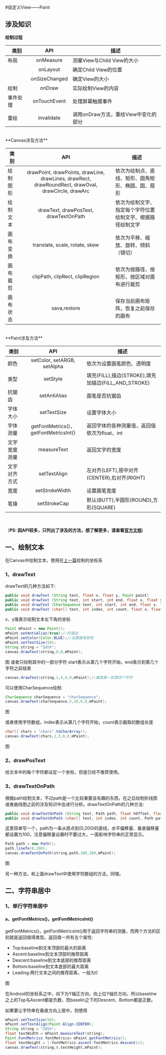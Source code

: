 #自定义View——Paint<br>

## 涉及知识<br>
**绘制过程**<br>

| 类别        | API           |描述  |
| ------------- |:-------------:|-----|
| 布局     | onMeasure  |  测量View与Child View的大小 |
|         | onLayout  |   确定Child View的位置|
|         | onSizeChanged  |   确定View的大小|
| 绘制     | onDraw  |   实际绘制View的内容|
| 事件处理     | onTouchEvent  |   处理屏幕触摸事件|
| 重绘     | invalidate  |   调用onDraw方法，重绘View中变化的部分|
<br>
**Canvas涉及方法**</br>

| 类别        | API           | 描述   |  
| ------------- |:-------------:| -----   |  
| 绘制图形      | drawPoint, drawPoints, drawLine, drawLines, drawRect, drawRoundRect, drawOval, drawCircle, drawArc | 依次为绘制点、直线、矩形、圆角矩形、椭圆、圆、扇形 |
| 绘制文本      | drawText, drawPosText, drawTextOnPath |    依次为绘制文字、指定每个字符位置绘制文字、根据路径绘制文字|
| 画布变换      | translate, scale, rotate, skew |   依次为平移、缩放、旋转、倾斜（错切） |
| 画布裁剪      | clipPath, clipRect, clipRegion |   依次为按路径、按矩形、按区域对画布进行裁剪 |
| 画布状态      | sava,restore |   保存当前画布矩阵，恢复之前保存的画布 |
</br>
**Paint涉及方法**</br>

| 类别        | API           | 描述  |
| ------------- |:-------------:| -----   | 
| 颜色      | setColor, setARGB, setAlpha | 依次为设置画笔颜色、透明度 |
| 类型      | setStyle |   填充(FILL),描边(STROKE),填充加描边(FILL_AND_STROKE) |
| 抗锯齿      | setAntiAlias |   画笔是否抗锯齿 |
| 字体大小      | setTextSize |   设置字体大小 |
| 字体测量      | getFontMetrics()，getFontMetricsInt() |   返回字体的各种测量值，返回值依次为float、int |
| 文字宽度测量      | measureText |   返回文字的宽度 |
| 文字对齐方式      | setTextAlign |   左对齐(LEFT),居中对齐(CENTER),右对齐(RIGHT) |
| 宽度      | setStrokeWidth |   设置画笔宽度 |
| 笔锋      | setStrokeCap |   默认(BUTT),半圆形(ROUND),方形(SQUARE) |
<br>

（**PS: 因API较多，只列出了涉及的方法，想了解更多，请查看[官方文档](http://developer.android.com/reference/packages.html)**)<br>

## 一、绘制文本

在Canvas中绘制文本，使用在[上一篇](http://www.idtkm.com/customview/customview2/)绘制的坐标系
### 1、drawText
drawText的几种方法如下:
```	Java
public void drawText (String text, float x, float y, Paint paint)
public void drawText (String text, int start, int end, float x, float y, Paint paint)
public void drawText (CharSequence text, int start, int end, float x, float y, Paint paint)
public void drawText (char[] text, int index, int count, float x, float y, Paint paint)
```
x、y值表示绘制文本左下角的坐标
```Java
Paint mPaint = new Paint();
mPaint.setAntiAlias(true);//抗锯齿
mPaint.setColor(Color.BLUE);//设置画笔颜色
mPaint.setTextSize(50);
String string = "Idtk";
canvas.drawText(string,0,0,mPaint);
```
图
或者只绘制其中的一部分字符
start表示从第几个字符开始，end表示到第几个字符之前结束

```Java
canvas.drawText(string,1,4,0,0,mPaint);//截取第一到第四个字符
```
可以使用CharSequence绘制

```Java
CharSequence charSequence = "charSequence";
canvas.drawText(charSequence,5,10,0,0,mPaint);
```
图

或者使用字符数组，index表示从第几个字符开始，count表示截取的数组长度

```Java
char[] chars = "chars".toCharArray();
canvas.drawText(chars,2,3,0,0,mPaint);
```
图

### 2、drawPosText

给文本中的每个字符都设定一个坐标，但是已经不推荐使用。

### 3、drawTextOnPath
根据path绘制文本，不过path是一个比较重要且有趣的东西，在之后绘制折线图或者曲线图之前的涉及知识中会进行分析。drawTextOnPath的几种方法:
```Java
public void drawTextOnPath (String text, Path path, float hOffset, float vOffset, Paint paint)
public void drawTextOnPath (char[] text, int index, int count, Path path, float hOffset, float vOffset, Paint paint)
```
这里简单写一个，path为一条从原点到(0,200)的直线，水平偏移量、垂直偏移量都设置为100，注意偏移量设置时不要过大，一面影响字符串的正常显示。
```	Java
Path path = new Path();
path.lineTo(0,200);
canvas.drawTextOnPath(string,path,100,100,mPaint);
```
图

另一种方法，和上面drawText中使用字符数组的方法，同理。

## 二、字符串居中

### 1、单行字符串居中

#### a、getFontMetrics()，getFontMetricsInt()

getFontMetrics()，getFontMetricsInt()用于返回字符串的测量，而两个方法的区别就是返回值得类型。返回值一共有五个属性:

* Top:baseline到文本顶部的最大的距离
* Ascent:baseline到文本顶部的推荐距离
* Descent:baseline到文本底部的推荐距离
* Bottom:baseline到文本底部的最大距离
* Leading:两行文本之间的推荐距离，一般为0

图

在Android的坐标系之中，向下为Y轴正方向，向上位Y轴负方向，所以baseline之上的Top与Ascent都是负数，而baselin之下的Descent、Bottom都是正数。

如果要让字符串在垂直方向上居中，则使用

```Java
mPaint.setTextSize(50);
mPaint.setTextAlign(Paint.Align.CENTER);
String string = "Idtk";
float textWidth = mPaint.measureText(string);
Paint.FontMetrics fontMetrics= mPaint.getFontMetrics();
float textHeight = (-fontMetrics.ascent-fontMetrics.descent)/2;
canvas.drawText(string,0,textHeight,mPaint);
```
